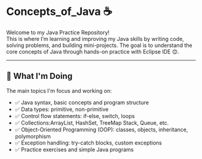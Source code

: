 # Concepts_of_Java ☕
 
Welcome to my Java Practice Repository!  
This is where I’m learning and improving my Java skills by writing code, solving problems, and building mini-projects. The goal is to understand the core concepts of Java through hands-on practice  with Eclipse IDE 😊.

---

## 🚀 What I'm Doing  
The main topics I'm focus and working on:

- ✅ Java syntax, basic concepts and program structure
- ✅ Data types: primitive, non-primitive 
- ✅ Control flow statements: if-else, switch, loops  
- ✅ Collections:ArrayList, HashSet, TreeMap Stack, Queue, etc.
- ✅ Object-Oriented Programming (OOP): classes, objects, inheritance, polymorphism  
- ✅ Exception handling: try-catch blocks, custom exceptions   
- ✅ Practice exercises and simple Java programs  

